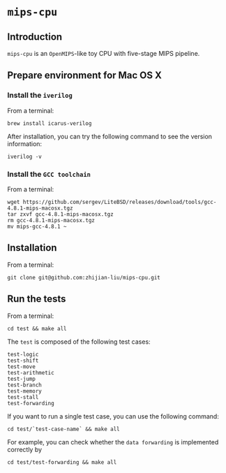 # `mips-cpu`

## Introduction

`mips-cpu` is an `OpenMIPS`-like toy CPU with five-stage MIPS pipeline.

## Prepare environment for Mac OS X

### Install the `iverilog`
From a terminal:

	brew install icarus-verilog
	
After installation, you can try the following command to see the version information:

	iverilog -v

### Install the `GCC toolchain`
From a terminal:
	
	wget https://github.com/sergev/LiteBSD/releases/download/tools/gcc-4.8.1-mips-macosx.tgz
	tar zxvf gcc-4.8.1-mips-macosx.tgz
	rm gcc-4.8.1-mips-macosx.tgz
	mv mips-gcc-4.8.1 ~

## Installation
From a terminal:
	
	git clone git@github.com:zhijian-liu/mips-cpu.git

## Run the tests
From a terminal:

	cd test && make all
	
The `test` is composed of the following test cases:
	
	test-logic
	test-shift
	test-move
	test-arithmetic
	test-jump
	test-branch
	test-memory
	test-stall
	test-forwarding
	
If you want to run a single test case, you can use the following command:
	
	cd test/`test-case-name` && make all
	
For example, you can check whether the `data forwarding` is implemented correctly by
	
	cd test/test-forwarding && make all


